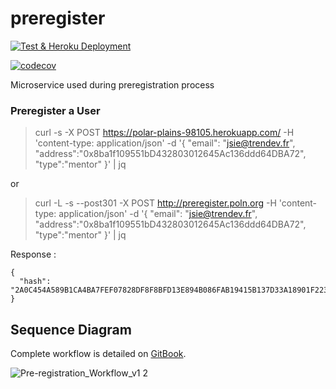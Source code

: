 # preregister
[![Test & Heroku Deployment](https://github.com/unleaktrade/waitlist/actions/workflows/test_heroku_deploy.yml/badge.svg)](https://github.com/unleaktrade/waitlist/actions/workflows/test_heroku_deploy.yml)

[![codecov](https://codecov.io/gh/fairhive-labs/preregister/branch/main/graph/badge.svg?token=LNC6CEOAM6)](https://codecov.io/gh/fairhive-labs/preregister)

Microservice used during preregistration process

### Preregister a User
> curl -s -X POST https://polar-plains-98105.herokuapp.com/ -H 'content-type: application/json' -d '{ "email": "jsie@trendev.fr", "address":"0x8ba1f109551bD432803012645Ac136ddd64DBA72", "type":"mentor" }' | jq

or 

> curl -L -s --post301 -X POST http://preregister.poln.org -H 'content-type: application/json' -d '{ "email": "jsie@trendev.fr", "address":"0x8ba1f109551bD432803012645Ac136ddd64DBA72", "type":"mentor" }' | jq

Response :

```
{
  "hash": "2A0C454A589B1CA4BA7FEF07828DF8F8BFD13E894B086FAB19415B137D33A18901F223995D8737B81B8A3354419035F5A0BC8A7DC73B51A84383A4876A5DB3E5"
}
```

## Sequence Diagram

Complete workflow is detailed on [GitBook](https://docs.poln.org/fairhive-archives/whitelist-pre-registration-workflow).

![Pre-registration_Workflow_v1 2](https://github.com/unleaktrade/waitlist/assets/139374260/f13e28ef-3398-43fe-a01b-fa3fe808d3ef)

